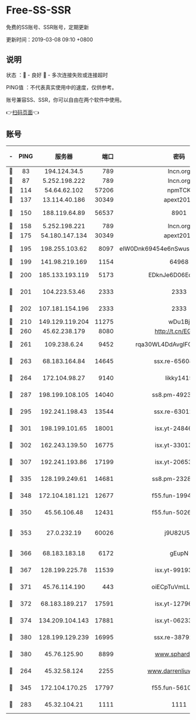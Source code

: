 # Free-SS-SSR

免费的SS账号、SSR账号，定期更新

更新时间：2019-03-08 09:10 +0800

## 说明

状态     ：🙂 - 良好 🙁 - 多次连接失败或连接超时

PING值   ：不代表真实使用中的速度，仅供参考。

账号兼容SS、SSR，你可以自由在两个软件中使用。

👉[扫码页面](https://liesauer.github.io/Free-SS-SSR/)👈

## 账号

|-|PING|服务器|端口|密码|加密方式|区域|
|:----:|:----:|:-----:|-----:|:----:|:----:|:----:|
|🙂|83|194.124.34.5|789|lncn.org|rc4|JP|
|🙂|87|5.252.198.222|789|lncn.org|rc4|JP|
|🙂|114|54.64.62.102|57206|npmTCK|rc4-md5|JP|
|🙂|137|13.114.40.186|30349|apext2019|chacha20|JP|
|🙂|150|188.119.64.89|56537|8901|aes-256-cfb|RU|
|🙂|158|5.252.198.221|789|lncn.org|rc4|JP|
|🙂|175|54.180.147.134|30349|apext2019|chacha20|KR|
|🙂|195|198.255.103.62|8097|eIW0Dnk69454e6nSwuspv9DmS201tQ0D|aes-256-cfb|US|
|🙂|199|141.98.219.169|1154|64968|chacha20|US|
|🙂|200|185.133.193.119|5173|EDknJe6D06EoWDaw|aes-256-cfb|US|
|🙂|201|104.223.53.46|2333|2333|aes-256-cfb|US|
|🙂|202|107.181.154.196|2333|2333|aes-256-cfb|US|
|🙂|210|149.129.119.204|11275|wDu1Bj|rc4-md5|HK|
|🙂|260|45.62.238.179|8080|http://t.cn/EGJIyrl|rc4-md5|CA|
|🙂|261|109.238.6.24|9452|rqa30WL4DdAvgIFG6Fs3znzTa|aes-256-cfb|FR|
|🙂|263|68.183.164.84|14645|ssx.re-65608232|aes-256-cfb|US|
|🙂|264|172.104.98.27|9140|likky1415|aes-256-cfb|JP|
|🙂|287|198.199.108.105|14040|ss8.pm-49239037|aes-256-cfb|US|
|🙂|295|192.241.198.43|13544|ssx.re-63012988|aes-256-cfb|US|
|🙂|301|198.199.101.65|18001|isx.yt-24846326|aes-256-cfb|US|
|🙂|302|162.243.139.50|16775|isx.yt-33013834|aes-256-cfb|US|
|🙂|307|192.241.193.86|17199|isx.yt-20653329|aes-256-cfb|US|
|🙂|335|128.199.249.61|14681|ss8.pm-23285637|aes-256-cfb|SG|
|🙂|348|172.104.181.121|12677|f55.fun-19942121|aes-256-cfb|SG|
|🙂|350|45.56.106.48|12431|f55.fun-50265389|aes-256-cfb|US|
|🙂|353|27.0.232.19|60026|j9U82U53|xchacha20-ietf-poly1305|HK|
|🙂|366|68.183.183.18|6172|gEupN|aes-256-cfb|SG|
|🙂|367|128.199.225.78|11539|isx.yt-99193903|aes-256-cfb|SG|
|🙂|371|45.76.114.190|443|oiECpTuVmLLxk4Ts|aes-256-cfb|AU|
|🙂|372|68.183.189.217|17591|isx.yt-12796868|aes-256-cfb|SG|
|🙂|374|134.209.104.143|17881|isx.yt-06233308|aes-256-cfb|SG|
|🙂|380|128.199.129.239|16995|ssx.re-38792926|aes-256-cfb|SG|
|🙂|380|45.76.125.90|8899|www.sphard.com|aes-256-cfb|AU|
|🙂|264|45.32.58.124|2255|www.darrenliuwei.com|aes-256-cfb|JP|
|🙂|345|172.104.170.25|17797|f55.fun-56102907|aes-256-cfb|SG|
|🙁|283|45.32.104.21|1111|1111|aes-256-cfb|SG|

